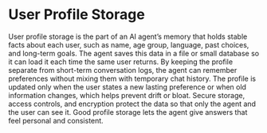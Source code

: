 # User Profile Storage

User profile storage is the part of an AI agent’s memory that holds stable facts about each user, such as name, age group, language, past choices, and long-term goals. The agent saves this data in a file or small database so it can load it each time the same user returns. By keeping the profile separate from short-term conversation logs, the agent can remember preferences without mixing them with temporary chat history. The profile is updated only when the user states a new lasting preference or when old information changes, which helps prevent drift or bloat. Secure storage, access controls, and encryption protect the data so that only the agent and the user can see it. Good profile storage lets the agent give answers that feel personal and consistent.